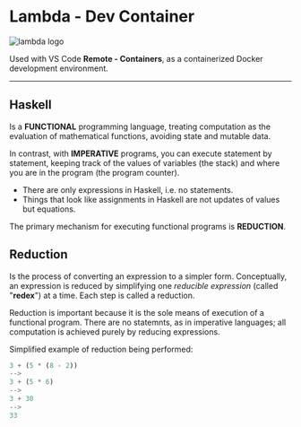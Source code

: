 # Lambda - Dev Container
![lambda logo](https://res.cloudinary.com/jomazu/image/upload/v1641881626/Programming/lambda-calculus.png)

Used with VS Code **Remote - Containers**, as a containerized Docker development environment.

---
## Haskell

Is a **FUNCTIONAL** programming language, treating computation as the evaluation of mathematical functions, avoiding state and mutable data.

In contrast, with **IMPERATIVE** programs, you can execute statement by statement, keeping track of the values of variables (the stack) and where you are in the program (the program counter).
  * There are only expressions in Haskell, i.e. no statements.
* Things that look like assignments in Haskell are not updates of values but equations.

The primary mechanism for executing functional programs is **REDUCTION**.

## Reduction
Is the process of converting an expression to a simpler form. Conceptually, an expression is reduced by simplifying one *reducible expression* (called "**redex**") at a time. Each step is called a reduction.

Reduction is important because it is the sole means of execution of a functional program. There are no statemnts, as in imperative languages; all computation is achieved purely by reducing expressions.

Simplified example of reduction being performed:

```haskell
3 + (5 * (8 - 2))
-->
3 + (5 * 6)
-->
3 + 30
-->
33
```
